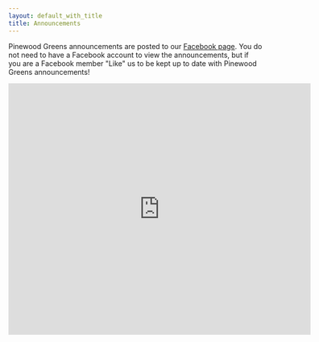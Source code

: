 ```yaml
---
layout: default_with_title
title: Announcements
---
```



Pinewood Greens announcements are posted to our [Facebook page](http://www.facebook.com/pages/Pinewood-Greens-HOA/116639735027256?v=wall). You do not need to have a Facebook account to view the announcements, but if you are a Facebook member "Like" us to be kept up to date with Pinewood Greens announcements!

<iframe allowtransparency="false" scrolling="no" src="http://www.facebook.com/plugins/likebox.php?id=116639735027256&amp;width=600&amp;connections=5&amp;stream=true&amp;header=false&amp;height=500" style="border: none; overflow: hidden; width: 600px; height: 500px; background-color: white;" frameborder="0"></iframe>
